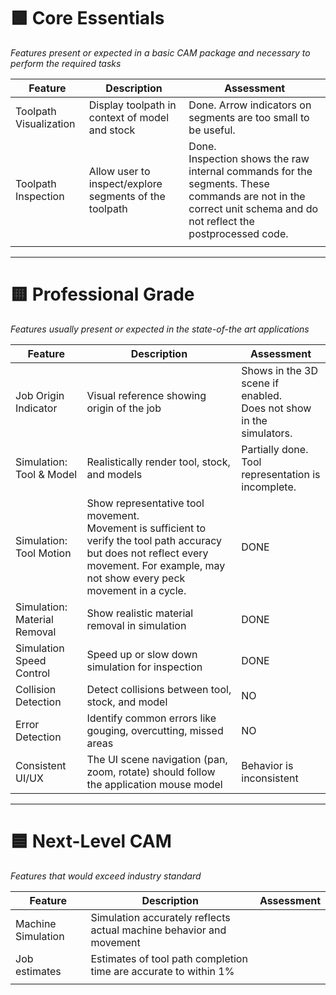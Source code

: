 # 🟩 Core Essentials
*Features present or expected in a basic CAM package and necessary to perform the required tasks*

| Feature                | Description                                            | Assessment                                                                                                                                                          |
| ---------------------- | ------------------------------------------------------ | ------------------------------------------------------------------------------------------------------------------------------------------------------------------- |
| Toolpath Visualization | Display toolpath in context of model and stock         | Done.  Arrow indicators on segments are too small to be useful.                                                                                                     |
| Toolpath Inspection    | Allow user to inspect/explore segments of the toolpath | Done. <br>Inspection shows the raw internal commands for the segments.  These commands are not in the correct unit schema and do not reflect the postprocessed code. |
|                        |                                                        |                                                                                                                                                                     |

---

# 🟨 Professional Grade
*Features usually present or expected in the state-of-the art applications*

| Feature                      | Description                                                                                                                                                                                   | Assessment                                                            |
| ---------------------------- | --------------------------------------------------------------------------------------------------------------------------------------------------------------------------------------------- | --------------------------------------------------------------------- |
| Job Origin Indicator         | Visual reference showing origin of the job                                                                                                                                                    | Shows in the 3D scene if enabled.<br>Does not show in the simulators. |
| Simulation: Tool & Model     | Realistically render tool, stock, and models                                                                                                                                                  | Partially done. <br>Tool representation is incomplete.                |
| Simulation: Tool Motion      | Show representative tool movement.<br>Movement is sufficient to verify the tool path accuracy but does not reflect every movement.  For example, may not show every peck movement in a cycle. | DONE                                                                  |
| Simulation: Material Removal | Show realistic material removal in simulation                                                                                                                                                 | DONE                                                                  |
| Simulation Speed Control     | Speed up or slow down simulation for inspection                                                                                                                                               | DONE                                                                  |
| Collision Detection          | Detect collisions between tool, stock, and model                                                                                                                                              | NO                                                                    |
| Error Detection              | Identify common errors like gouging, overcutting, missed areas                                                                                                                                | NO                                                                    |
| Consistent UI/UX             | The UI scene navigation (pan, zoom, rotate) should follow the application mouse model                                                                                                         | Behavior is inconsistent                                              |

---

# 🟦 Next-Level CAM
*Features that would exceed industry standard*

| Feature            | Description                                                         | Assessment |
| ------------------ | ------------------------------------------------------------------- | ---------- |
| Machine Simulation | Simulation accurately reflects actual machine behavior and movement |            |
| Job estimates      | Estimates of tool path completion time are accurate to within 1%    |            |
|                    |                                                                     |            |
